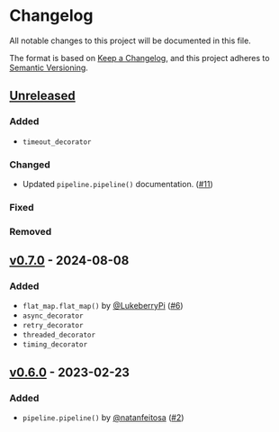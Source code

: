 # Changelog

All notable changes to this project will be documented in this file.

The format is based on [Keep a Changelog](https://keepachangelog.com/en/1.0.0/),
and this project adheres to [Semantic Versioning](https://semver.org/spec/v2.0.0.html).

## [Unreleased](https://github.com/natanfeitosa/pyfunctools/compare/v0.7.0...HEAD)

### Added
- `timeout_decorator`

### Changed

- Updated `pipeline.pipeline()` documentation. ([#11](https://github.com/natanfeitosa/pyfunctools/issues/11))

### Fixed

### Removed

## [v0.7.0](https://github.com/natanfeitosa/pyfunctools/compare/v0.6.0...v0.7.0) - 2024-08-08

### Added

- `flat_map.flat_map()` by [@LukeberryPi](https://github.com/LukeberryPi/) ([#6](https://github.com/natanfeitosa/pyfunctools/pull/6))
- `async_decorator`
- `retry_decorator`
- `threaded_decorator`
- `timing_decorator`

## [v0.6.0](https://github.com/natanfeitosa/pyfunctools/releases/tag/v0.6.0) - 2023-02-23

### Added

- `pipeline.pipeline()` by [@natanfeitosa](https://github.com/natanfeitosa/) ([#2](https://github.com/natanfeitosa/pyfunctools/issues/2))
